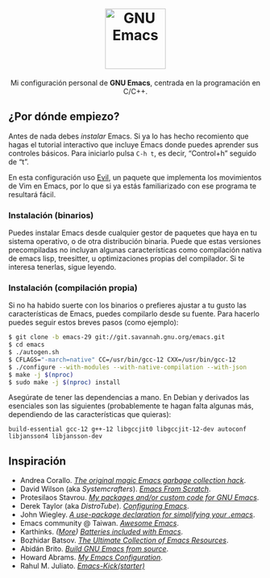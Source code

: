<div align="center">
  <h1>
    <img src="https://www.gnu.org/savannah-checkouts/gnu/emacs/images/emacs.png" alt="GNU Emacs" width="120" height="120"/>
  </h1>
  Mi configuración personal de <b>GNU Emacs</b>, centrada en la programación en C/C++.
</div>

## ¿Por dónde empiezo?
Antes de nada debes *instalar* Emacs. Si ya lo has hecho recomiento que hagas el tutorial interactivo que incluye Emacs donde puedes aprender sus controles básicos. Para iniciarlo pulsa `C-h t`, es decir, “Control+h” seguido de “t”.

En esta configuración uso [Evil](https://github.com/emacs-evil/evil), un paquete que implementa los movimientos de Vim en Emacs, por lo que si ya estás familiarizado con ese programa te resultará fácil.

### Instalación (binarios)
Puedes instalar Emacs desde cualquier gestor de paquetes que haya en tu sistema operativo, o de otra distribución binaria. Puede que estas versiones precompiladas no incluyan algunas características como compilación nativa de emacs lisp, treesitter, u optimizaciones propias del compilador. Si te interesa tenerlas, sigue leyendo.


### Instalación (compilación propia)
Si no ha habido suerte con los binarios o prefieres ajustar a tu gusto las características de Emacs, puedes compilarlo desde su fuente. Para hacerlo puedes seguir estos breves pasos (como ejemplo):

```sh
$ git clone -b emacs-29 git://git.savannah.gnu.org/emacs.git
$ cd emacs
$ ./autogen.sh
$ CFLAGS="-march=native" CC=/usr/bin/gcc-12 CXX=/usr/bin/gcc-12
$ ./configure --with-modules --with-native-compilation --with-json
$ make -j $(nproc)
$ sudo make -j $(nproc) install
```

Asegúrate de tener las dependencias a mano. En Debian y derivados las esenciales son las siguientes (probablemente te hagan falta algunas más, dependiendo de las características que quieras):

```
build-essential gcc-12 g++-12 libgccjit0 libgccjit-12-dev autoconf libjansson4 libjansson-dev
```

## Inspiración
- Andrea Corallo. *[The original magic Emacs garbage collection hack](https://akrl.sdf.org/#orgc15a10d)*.
- David Wilson (aka *Systemcrafters*). *[Emacs From Scratch](https://systemcrafters.net/emacs-from-scratch/)*.
- Protesilaos Stavrou. *[My packages and/or custom code for GNU Emacs](https://protesilaos.com/emacs/)*.
- Derek Taylor (aka *DistroTube*). *[Configuring Emacs](https://www.youtube.com/playlist?list=PL5--8gKSku15e8lXf7aLICFmAHQVo0KXX)*.
- John Wiegley. *[A use-package declaration for simplifying your .emacs](https://jwiegley.github.io/use-package/)*.
- Emacs community @ Taiwan. *[Awesome Emacs](https://github.com/emacs-tw/awesome-emacs)*.
- Karthinks. *([More](https://karthinks.com/software/more-batteries-included-with-emacs/)) [Batteries included with Emacs](https://karthinks.com/software/batteries-included-with-emacs/)*.
- Bozhidar Batsov. *[The Ultimate Collection of Emacs Resources](https://batsov.com/articles/2011/11/30/the-ultimate-collection-of-emacs-resources/)*.
- Abidán Brito. *[Build GNU Emacs from source](https://gist.github.com/abidanBrito/2b5e447f191bb6bb70c9b6fe6f9e7956#file-build-emacs-sh)*.
- Howard Abrams. *[My Emacs Configuration](https://howardabrams.com/hamacs/)*.
- Rahul M. Juliato. *[Emacs-Kick(starter)](https://github.com/LionyxML/emacs-kick)*
